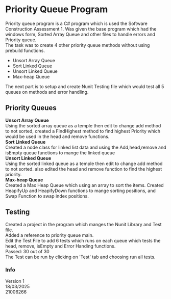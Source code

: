 # Priority Queue Program
Priority queue program is a C# program which is used the Software Construction Assessment 1. Was given the base program which had the windows form, Sorted Array Queue and other files to handle errors and Priority queue.\
The task was to create 4 other priority queue methods without using prebuild functions. 
- Unsort Array Queue
- Sort Linked Queue
- Unsort Linked Queue
- Max-heap Queue

The next part is to setup and create Nunit Testing file which would test all 5 queues on methods and error handling.

## Priority Queues
**Unsort Array Queue**\
Using the sorted array queue as a temple then edit to change add method to not sorted, created a FindHighest method to find highest Priority which would be used in the head and remove functions.\
**Sort Linked Queue**\
Created a node class for linked list data and using the Add,head,remove and isEmpty queue functions to mange the linked queue\
**Unsort Linked Queue**\
Using the sorted linked queue as a temple then edit to change add method to not sorted. also edited the head and remove function to find the highest priority.\
**Max-heap Queue**\
Created a Max Heap Queue which using an array to sort the items. Created HeapifyUp and HeapifyDown functions to mange sorting positions, and Swap Function to swap index positions.

## Testing
Created a project in the program which manges the Nunit Library and Test file. \
Added a reference to priority queue main.\
Edit the Test File to add 6 tests which runs on each queue which tests the head, remove, isEmpty and Error Handing functions.\
Passed: 30 out of 30\
The Test can be run by clicking on 'Test' tab and choosing run all tests.

### Info
Version 1\
18/03/2025\
21006266